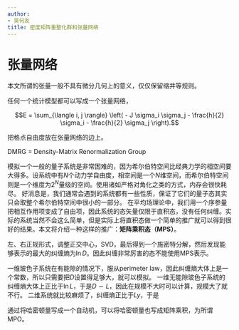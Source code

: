 ```yaml
---
author:
- 吴何友
title: 密度矩阵重整化群和张量网络
---
```


张量网络
========

本文所谓的张量一般不具有微分几何上的意义，仅仅保留缩并等规则。

任何一个统计模型都可以写成一个张量网络，

$$E = \sum_{\langle i, j \rangle} \left( - J \sigma_i \sigma_j - \frac{h}{2} \sigma_i - \frac{h}{2} \sigma_j \right).$$

把格点自由度放在张量网络的边上。

DMRG = Density-Matrix Renormalization Group

模拟一个一般的量子系统是非常困难的，因为希尔伯特空间比经典力学的相空间要大得多。设系统中有$N$个动力学自由度，相空间是一个$N$维空间，而希尔伯特空间则是一个维度为$2^N$量级的空间。使用诸如严格对角化之类的方式，内存会很快耗尽。
好消息是，我们通常会遇到的系统都有一些性质，保证了它们的量子态其实只会取整个希尔伯特空间中很小的一部分。
在平均场理论中，我们用一个序参量把相互作用项变成了自由项，因此系统的态矢量仅限于直积态，没有任何纠缠。实际的系统当然不会这么简单，但是实际上将直积态做一个简单的推广就可以得到很好的结果。本文将介绍一种这样的推广：**矩阵乘积态（MPS）**。

左、右正规形式，调整正交中心，SVD，最后得到一个施密特分解，然后发现能够表示的最大的纠缠熵为$\ln D$。因此纠缠非常厉害的态不能使用MPS表示。

一维玻色子系统在有能隙的情况下，服从perimeter
law，因此纠缠熵大体上是一个常数，所以只需要把$D$设置得足够大，就可以模拟。
一维无能隙玻色子系统的纠缠熵大体上正比于$\ln L$，于是$D \sim L$，因此在规模不大时可以计算，规模大了就不行。
二维系统就比较麻烦了，纠缠熵正比于$L y$，于是

通过将哈密顿量写成一个自动机，可以将哈密顿量也写成矩阵乘积，为所谓MPO。
